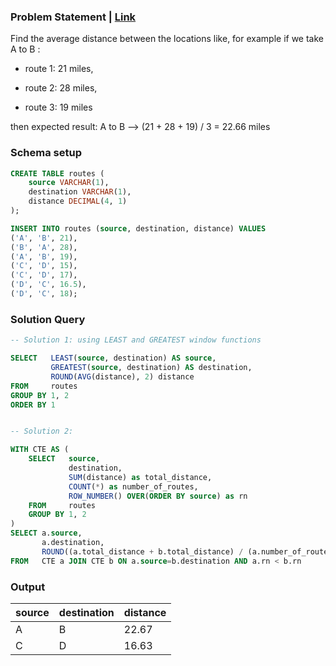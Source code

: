 ### Problem Statement | [Link](https://stackoverflow.com/questions/55246899/how-to-find-the-average-distance-between-the-locations)

Find the average distance between the locations like, for example if we take A to B :
- route 1: 21 miles, 

- route 2: 28 miles, 
- route 3: 19 miles 

then expected result: A to B --> (21 + 28 + 19) / 3 = 22.66 miles


### Schema setup

```sql
CREATE TABLE routes (
    source VARCHAR(1),
    destination VARCHAR(1),
    distance DECIMAL(4, 1)
);

INSERT INTO routes (source, destination, distance) VALUES
('A', 'B', 21),
('B', 'A', 28),
('A', 'B', 19),
('C', 'D', 15),
('C', 'D', 17),
('D', 'C', 16.5),
('D', 'C', 18);
```

### Solution Query

```sql
-- Solution 1: using LEAST and GREATEST window functions

SELECT   LEAST(source, destination) AS source, 
         GREATEST(source, destination) AS destination, 
         ROUND(AVG(distance), 2) distance 
FROM     routes
GROUP BY 1, 2
ORDER BY 1


-- Solution 2: 

WITH CTE AS (
	SELECT   source, 
		     destination,
		     SUM(distance) as total_distance,
		     COUNT(*) as number_of_routes,
		     ROW_NUMBER() OVER(ORDER BY source) as rn   
	FROM     routes
	GROUP BY 1, 2
)
SELECT a.source, 
	   a.destination,
	   ROUND((a.total_distance + b.total_distance) / (a.number_of_routes + b.number_of_routes), 2) as avg_distance 
FROM   CTE a JOIN CTE b ON a.source=b.destination AND a.rn < b.rn
```


### Output

source | destination | distance
--|--|--|
A | B | 22.67 |
C | D | 16.63
